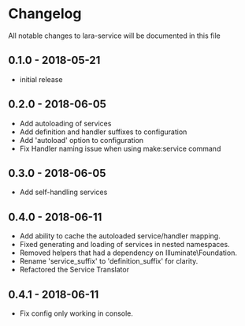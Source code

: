# Changelog

All notable changes to lara-service will be documented in this file

## 0.1.0 - 2018-05-21

- initial release

## 0.2.0 - 2018-06-05

- Add autoloading of services
- Add definition and handler suffixes to configuration
- Add 'autoload' option to configuration
- Fix Handler naming issue when using make:service command

## 0.3.0 - 2018-06-05

- Add self-handling services

## 0.4.0 - 2018-06-11

- Add ability to cache the autoloaded service/handler mapping.
- Fixed generating and loading of services in nested namespaces.
- Removed helpers that had a dependency on Illuminate\Foundation.
- Rename 'service_suffix' to 'definition_suffix' for clarity.
- Refactored the Service Translator

## 0.4.1 - 2018-06-11

- Fix config only working in console.
